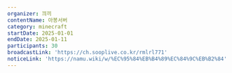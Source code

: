 ```yaml
---
organizer: 끠끼
contentName: 아봉서버
category: minecraft
startDate: 2025-01-01
endDate: 2025-01-11
participants: 30
broadcastLink: 'https://ch.sooplive.co.kr/rmlrl771'
noticeLink: 'https://namu.wiki/w/%EC%95%84%EB%B4%89%EC%84%9C%EB%B2%84'
---
```


